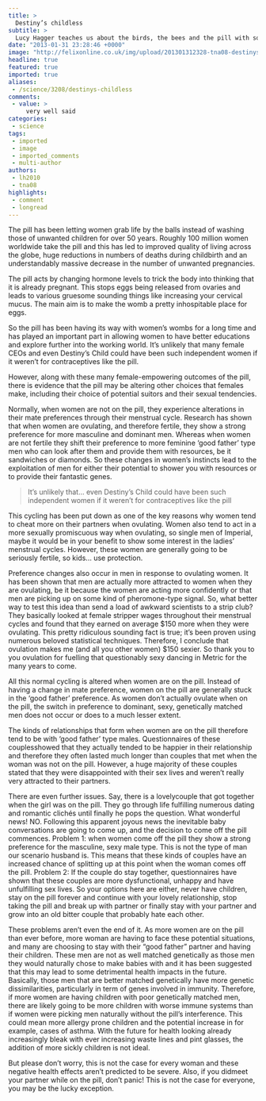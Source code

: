 ```yaml
---
title: >
  Destiny’s childless
subtitle: >
  Lucy Hagger teaches us about the birds, the bees and the pill with some biology thrown in
date: "2013-01-31 23:28:46 +0000"
image: "http://felixonline.co.uk/img/upload/201301312328-tna08-destinys-child-love-songs-nuclear.jpg"
headline: true
featured: true
imported: true
aliases:
 - /science/3208/destinys-childless
comments:
 - value: >
     very well said
categories:
 - science
tags:
 - imported
 - image
 - imported_comments
 - multi-author
authors:
 - lh2010
 - tna08
highlights:
 - comment
 - longread
---
```


The pill has been letting women grab life by the balls instead of washing those of unwanted children for over 50 years. Roughly 100 million women worldwide take the pill and this has led to improved quality of living across the globe, huge reductions in numbers of deaths during childbirth and an understandably massive decrease in the number of unwanted pregnancies.

The pill acts by changing hormone levels to trick the body into thinking that it is already pregnant. This stops eggs being released from ovaries and leads to various gruesome sounding things like increasing your cervical mucus. The main aim is to make the womb a pretty inhospitable place for eggs.

So the pill has been having its way with women’s wombs for a long time and has played an important part in allowing women to have better educations and explore further into the working world. It’s unlikely that many female CEOs and even Destiny’s Child could have been such independent women if it weren’t for contraceptives like the pill.

However, along with these many female-empowering outcomes of the pill, there is evidence that the pill may be altering other choices that females make, including their choice of potential suitors and their sexual tendencies.

Normally, when women are not on the pill, they experience alterations in their mate preferences through their menstrual cycle. Research has shown that when women are ovulating, and therefore fertile, they show a strong preference for more masculine and dominant men. Whereas when women are not fertile they shift their preference to more feminine ‘good father’ type men who can look after them and provide them with resources, be it sandwiches or diamonds. So these changes in women’s instincts lead to the exploitation of men for either their potential to shower you with resources or to provide their fantastic genes.

> It’s unlikely that... even Destiny’s Child could have been such independent women if it weren’t for contraceptives like the pill

This cycling has been put down as one of the key reasons why women tend to cheat more on their partners when ovulating. Women also tend to act in a more sexually promiscuous way when ovulating, so single men of Imperial, maybe it would be in your benefit to show some interest in the ladies’ menstrual cycles. However, these women are generally going to be seriously fertile, so kids... use protection.

Preference changes also occur in men in response to ovulating women. It has been shown that men are actually more attracted to women when they are ovulating, be it because the women are acting more confidently or that men are picking up on some kind of pheromone-type signal. So, what better way to test this idea than send a load of awkward scientists to a strip club? They basically looked at female stripper wages throughout their menstrual cycles and found that they earned on average $150 more when they were ovulating. This pretty ridiculous sounding fact is true; it’s been proven using numerous beloved statistical techniques. Therefore, I conclude that ovulation makes me (and all you other women) $150 sexier. So thank you to you ovulation for fuelling that questionably sexy dancing in Metric for the many years to come.

All this normal cycling is altered when women are on the pill. Instead of having a change in mate preference, women on the pill are generally stuck in the ‘good father’ preference. As women don’t actually ovulate when on the pill, the switch in preference to dominant, sexy, genetically matched men does not occur or does to a much lesser extent.

The kinds of relationships that form when women are on the pill therefore tend to be with ‘good father’ type males. Questionnaires of these couplesshowed that they actually tended to be happier in their relationship and therefore they often lasted much longer than couples that met when the woman was not on the pill. However, a huge majority of these couples stated that they were disappointed with their sex lives and weren’t really very attracted to their partners.

There are even further issues. Say, there is a lovelycouple that got together when the girl was on the pill. They go through life fulfilling numerous dating and romantic clichés until finally he pops the question. What wonderful news! NO. Following this apparent joyous news the inevitable baby conversations are going to come up, and the decision to come off the pill commences. Problem 1: when women come off the pill they show a strong preference for the masculine, sexy male type. This is not the type of man our scenario husband is. This means that these kinds of couples have an increased chance of splitting up at this point when the woman comes off the pill. Problem 2: If the couple do stay together, questionnaires have shown that these couples are more dysfunctional, unhappy and have unfulfilling sex lives. So your options here are either, never have children, stay on the pill forever and continue with your lovely relationship, stop taking the pill and break up with partner or finally stay with your partner and grow into an old bitter couple that probably hate each other.

These problems aren’t even the end of it. As more women are on the pill than ever before, more woman are having to face these potential situations, and many are choosing to stay with their “good father” partner and having their children. These men are not as well matched genetically as those men they would naturally chose to make babies with and it has been suggested that this may lead to some detrimental health impacts in the future. Basically, those men that are better matched genetically have more genetic dissimilarities, particularly in term of genes involved in immunity. Therefore, if more women are having children with poor genetically matched men, there are likely going to be more children with worse immune systems than if women were picking men naturally without the pill’s interference. This could mean more allergy prone children and the potential increase in for example, cases of asthma. With the future for health looking already increasingly bleak with ever increasing waste lines and pint glasses, the addition of more sickly children is not ideal.

But please don’t worry, this is not the case for every woman and these negative health effects aren’t predicted to be severe. Also, if you didmeet your partner while on the pill, don’t panic! This is not the case for everyone, you may be the lucky exception.
